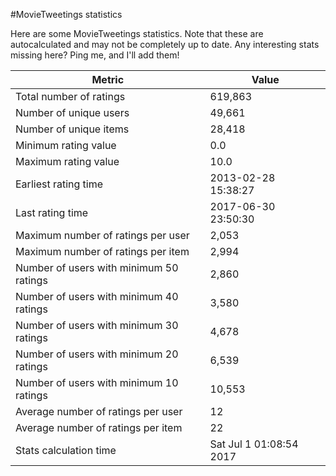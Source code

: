 #MovieTweetings statistics

Here are some MovieTweetings statistics. Note that these are autocalculated and may not be completely up to date. Any interesting stats missing here? Ping me, and I'll add them!

Metric | Value
--- | ---
Total number of ratings                 | 619,863
Number of unique users                  | 49,661
Number of unique items                  | 28,418
Minimum rating value                    | 0.0
Maximum rating value                    | 10.0
Earliest rating time                    | 2013-02-28 15:38:27
Last rating time                        | 2017-06-30 23:50:30
Maximum number of ratings per user      | 2,053
Maximum number of ratings per item      | 2,994
Number of users with minimum 50 ratings | 2,860
Number of users with minimum 40 ratings | 3,580
Number of users with minimum 30 ratings | 4,678
Number of users with minimum 20 ratings | 6,539
Number of users with minimum 10 ratings | 10,553
Average number of ratings per user      | 12
Average number of ratings per item      | 22
Stats calculation time                  | Sat Jul  1 01:08:54 2017

